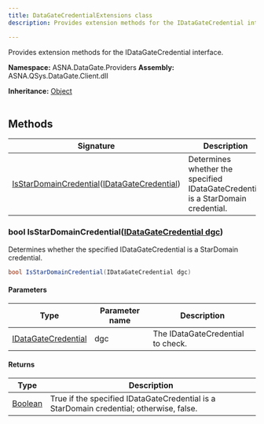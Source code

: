 ```yaml
---
title: DataGateCredentialExtensions class
description: Provides extension methods for the IDataGateCredential interface.

---
```


Provides extension methods for the IDataGateCredential interface.

**Namespace:** ASNA.DataGate.Providers
**Assembly:** ASNA.QSys.DataGate.Client.dll

**Inheritance:** [Object](https://docs.microsoft.com/en-us/dotnet/api/system.object)
<br>
<br>

## Methods

| Signature | Description |
| --- | --- |
| [IsStarDomainCredential](#bool-isstardomaincredentialidatagatecredential-dgc)([IDataGateCredential](/reference/datagate/datagate-providers/i-datagate-credential.html)) | Determines whether the specified IDataGateCredential is a StarDomain credential.

### bool IsStarDomainCredential([IDataGateCredential dgc](/reference/datagate/datagate-providers/i-datagate-credential.html))

Determines whether the specified IDataGateCredential is a StarDomain credential.

```cs
bool IsStarDomainCredential(IDataGateCredential dgc)
```

#### Parameters

| Type | Parameter name | Description
| --- | --- | ---
| [IDataGateCredential](/reference/datagate/datagate-providers/i-datagate-credential.html) | dgc | The IDataGateCredential to check.

#### Returns

| Type | Description
| --- | ---
| [Boolean](https://docs.microsoft.com/en-us/dotnet/api/system.boolean) | True if the specified IDataGateCredential is a StarDomain credential; otherwise, false.

